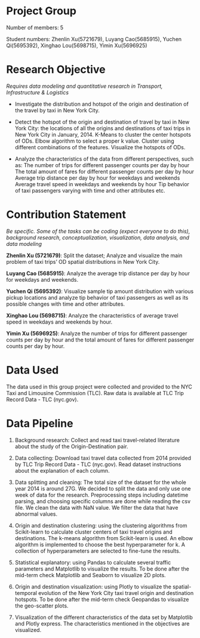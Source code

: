 # Project Group 

Number of members: 5

Student numbers: Zhenlin Xu(5721679), Luyang Cao(5685915), Yuchen Qi(5695392), Xinghao Lou(5698715), Yimin Xu(5696925)

# Research Objective

*Requires data modeling and quantitative research in Transport, Infrastructure & Logistics*
- Investigate the distribution and hotspot of the origin and destination of the travel by taxi in New York City.

- Detect the hotspot of the origin and destination of travel by taxi in New York City:
the locations of all the origins and destinations of taxi trips in New York City in January, 2014.
K-Means to cluster the center hotspots of ODs.
Elbow algorithm to select a proper k value.
Cluster using different combinations of the features.
Visualize the hotspots of ODs.

- Analyze the characteristics of the data from different perspectives, such as:
The number of trips for different passenger counts per day by hour
The total amount of fares for different passenger counts per day by hour
Average trip distance per day by hour for weekdays and weekends
Average travel speed in weekdays and weekends by hour
Tip behavior of taxi passengers varying with time and other attributes
etc.

# Contribution Statement

*Be specific. Some of the tasks can be coding (expect everyone to do this), background research, conceptualization, visualization, data analysis, and data modeling*

**Zhenlin Xu (5721679)**: Split the dataset; Analyze and visualize the main problem of taxi trips’ OD spatial distributions in New York City. 

**Luyang Cao (5685915)**: Analyze the average trip distance per day by hour for weekdays and weekends.

**Yuchen Qi (5695392)**: Visualize sample tip amount distribution with various pickup locations and analyze tip behavior of taxi passengers as well as its possible changes with time and other attributes.

**Xinghao Lou (5698715)**: Analyze the characteristics of  average travel speed in weekdays and weekends by hour.        

**Yimin Xu (5696925)**: Analyze the number of trips for different passenger counts per day by hour and the total amount of fares for different passenger counts per day by hour.

# Data Used
The data used in this group project were collected and provided to the NYC Taxi and Limousine Commission (TLC). Raw data is available at TLC Trip Record Data - TLC (nyc.gov).

# Data Pipeline

1. Background research:
Collect and read taxi travel-related literature about the study of the Origin-Destination pair.

2. Data collecting: 
Download taxi travel data collected from 2014 provided by TLC Trip Record Data - TLC (nyc.gov). 
Read dataset instructions about the explanation of each column.


3. Data splitting and cleaning: 
The total size of the dataset for the whole year 2014 is around 27G. We decided to split the data and only use one week of data for the research.
Preprocessing steps including datetime parsing, and choosing specific columns are done while reading the csv file.
We clean the data with NaN value.
We filter the data that have abnormal values.

4. Origin and destination clustering: using the clustering algorithms from Scikit-learn to calculate cluster centers of taxi travel origins and destinations.
The k-means algorithm from Scikit-learn is used.
An elbow algorithm is implemented to choose the best hyperparameter for k.
A collection of hyperparameters are selected to fine-tune the results.

5. Statistical explanatory: using Pandas to calculate several traffic parameters and Matplotlib to visualize the results.
To be done after the mid-term check
Matplotlib and Seaborn to visualize 2D plots.

6. Origin and destination visualization: using Plotly to visualize the spatial-temporal evolution of the New York City taxi travel origin and destination hotspots.
To be done after the mid-term check
Geopandas to visualize the geo-scatter plots.

7. Visualization of the different characteristics of the data set by Matplotlib and Plotly express.
The characteristics mentioned in the objectives are visualized. 

